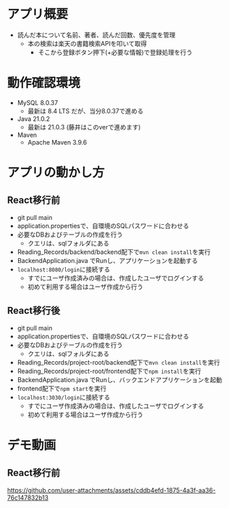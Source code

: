 # アプリ概要
- 読んだ本について名前、著者、読んだ回数、優先度を管理
  - 本の検索は楽天の書籍検索APIを叩いて取得
    - そこから登録ボタン押下(+必要な情報)で登録処理を行う

# 動作確認環境
- MySQL 8.0.37
  - 最新は 8.4 LTS だが、当分8.0.37で進める
- Java 21.0.2
  - 最新は 21.0.3 (藤井はこのverで進めます)
- Maven
  - Apache Maven 3.9.6

# アプリの動かし方
## React移行前
- git pull main
- application.propertiesで、自環境のSQLパスワードに合わせる
- 必要なDBおよびテーブルの作成を行う
  - クエリは、sqlフォルダにある
- Reading_Records/backend/backend配下で```mvn clean install```を実行
- BackendApplication.java でRunし、アプリケーションを起動する
- ```localhost:8080/login```に接続する
  - すでにユーザ作成済みの場合は、作成したユーザでログインする
  - 初めて利用する場合はユーザ作成から行う
## React移行後
- git pull main
- application.propertiesで、自環境のSQLパスワードに合わせる
- 必要なDBおよびテーブルの作成を行う
  - クエリは、sqlフォルダにある
- Reading_Records/project-root/backend配下で```mvn clean install```を実行
- Reading_Records/project-root/frontend配下で```npm install```を実行
- BackendApplication.java でRunし、バックエンドアプリケーションを起動
- frontend配下で```npm start```を実行
- ```localhost:3030/login```に接続する
  - すでにユーザ作成済みの場合は、作成したユーザでログインする
  - 初めて利用する場合はユーザ作成から行う
 
# デモ動画
## React移行前
https://github.com/user-attachments/assets/cddb4efd-1875-4a3f-aa36-76c147832b13


